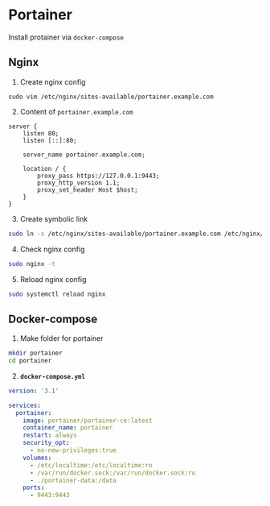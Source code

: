 # Portainer
Install protainer via `docker-compose`

## Nginx
1. Create nginx config
```bahs
sudo vim /etc/nginx/sites-available/portainer.example.com
```

2. Content of `portainer.example.com`
```nginx
server {
    listen 80;
    listen [::]:80;

    server_name portainer.example.com;

    location / {
        proxy_pass https://127.0.0.1:9443;
        proxy_http_version 1.1;
        proxy_set_header Host $host;
    }
}
```

3. Create symbolic link
```bash
sudo ln -s /etc/nginx/sites-available/portainer.example.com /etc/nginx/sites-enabled/
```

4. Check nginx config
```bash
sudo nginx -t
```

5. Reload nginx config
```bash
sudo systemctl reload nginx
```

## Docker-compose
1. Make folder for portainer
```bash
mkdir portainer
cd portainer
```

2. **`docker-compose.yml`**
```yaml
version: '3.1'

services:
  portainer:
    image: portainer/portainer-ce:latest
    container_name: portainer
    restart: always
    security_opt:
      - no-new-privileges:true
    volumes:
      - /etc/localtime:/etc/localtime:ro
      - /var/run/docker.sock:/var/run/docker.sock:ro
      - ./portainer-data:/data
    ports:
      - 9443:9443

```
